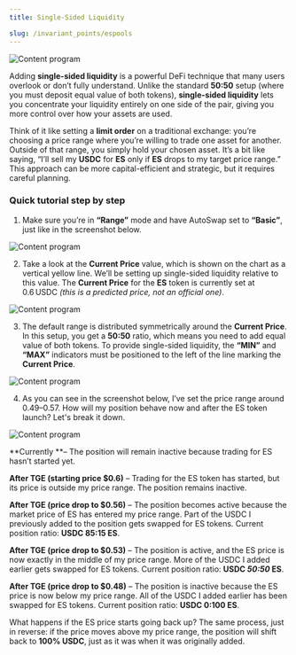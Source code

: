 ```yaml
---
title: Single-Sided Liquidity

slug: /invariant_points/espools
---
```


![Content program](/img/docs/app/invariant_points/es5.png)

Adding **single-sided liquidity** is a powerful DeFi technique that many users overlook or don’t fully understand. Unlike the standard **50:50** setup (where you must deposit equal value of both tokens), **single-sided liquidity** lets you concentrate your liquidity entirely on one side of the pair, giving you more control over how your assets are used.

Think of it like setting a **limit order** on a traditional exchange: you’re choosing a price range where you’re willing to trade one asset for another. Outside of that range, you simply hold your chosen asset. It’s a bit like saying, “I’ll sell my **USDC** for **ES** only if **ES** drops to my target price range.” This approach can be more capital-efficient and strategic, but it requires careful planning.

### Quick tutorial step by step

1. Make sure you’re in **“Range”** mode and have AutoSwap set to **“Basic”**, just like in the screenshot below.

![Content program](/img/docs/app/invariant_points/es1.jpg)

2. Take a look at the **Current Price** value, which is shown on the chart as a vertical yellow line. We’ll be setting up single-sided liquidity relative to this value. The **Current Price** for the **ES** token is currently set at 0.6 USDC _(this is a predicted price, not an official one)_.

![Content program](/img/docs/app/invariant_points/es4.jpg)

3. The default range is distributed symmetrically around the **Current Price**. In this setup, you get a **50:50** ratio, which means you need to add equal value of both tokens. To provide single-sided liquidity, the **“MIN”** and **“MAX”** indicators must be positioned to the left of the line marking the **Current Price**.

![Content program](/img/docs/app/invariant_points/es3.jpg)

4. As you can see in the screenshot below, I’ve set the price range around $0.49–$0.57. How will my position behave now and after the ES token launch? Let's break it down.

![Content program](/img/docs/app/invariant_points/es2.jpg)

**Currently **– The position will remain inactive because trading for ES hasn’t started yet.

**After TGE (starting price $0.6)** – Trading for the ES token has started, but its price is outside my price range. The position remains inactive.

**After TGE (price drop to $0.56)** – The position becomes active because the market price of ES has entered my price range. Part of the USDC I previously added to the position gets swapped for ES tokens. Current position ratio: **USDC 85:15 ES**.

**After TGE (price drop to $0.53)** – The position is active, and the ES price is now exactly in the middle of my price range. More of the USDC I added earlier gets swapped for ES tokens. Current position ratio: **USDC _50:50_ ES**.

**After TGE (price drop to $0.48)** – The position is inactive because the ES price is now below my price range. All of the USDC I added earlier has been swapped for ES tokens. Current position ratio: **USDC 0:100 ES**.

What happens if the ES price starts going back up? The same process, just in reverse: if the price moves above my price range, the position will shift back to **100% USDC**, just as it was when it was originally added.
